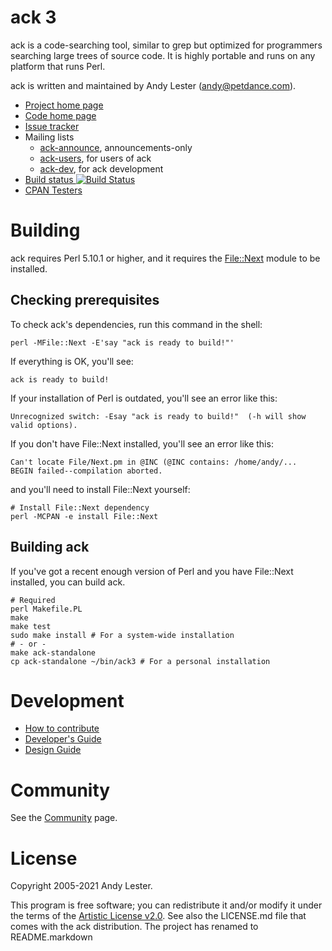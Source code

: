 # ack 3

ack is a code-searching tool, similar to grep but optimized for
programmers searching large trees of source code.  It is highly
portable and runs on any platform that runs Perl.

ack is written and maintained by Andy Lester (andy@petdance.com).

* [Project home page](https://beyondgrep.com/)
* [Code home page](https://github.com/beyondgrep/ack3)
* [Issue tracker](https://github.com/beyondgrep/ack3/issues)
* Mailing lists
    * [ack-announce](https://groups.google.com/d/forum/ack-announce), announcements-only
    * [ack-users](https://groups.google.com/d/forum/ack-users), for users of ack
    * [ack-dev](https://groups.google.com/d/forum/ack-dev), for ack development
* [Build status ![Build Status](https://github.com/beyondgrep/ack3/workflows/testsuite/badge.svg?branch=dev)](https://github.com/beyondgrep/ack3/actions?query=workflow%3Atestsuite+branch%3Adev)
* [CPAN Testers](https://cpantesters.org/distro/A/ack.html)

# Building

ack requires Perl 5.10.1 or higher, and it requires the
[File::Next](https://metacpan.org/pod/File::Next) module to be installed.

## Checking prerequisites

To check ack's dependencies, run this command in the shell:

    perl -MFile::Next -E'say "ack is ready to build!"'

If everything is OK, you'll see:

    ack is ready to build!

If your installation of Perl is outdated, you'll see an error like this:

    Unrecognized switch: -Esay "ack is ready to build!"  (-h will show valid options).

If you don't have File::Next installed, you'll see an error like this:

    Can't locate File/Next.pm in @INC (@INC contains: /home/andy/...
    BEGIN failed--compilation aborted.

and you'll need to install File::Next yourself:

    # Install File::Next dependency
    perl -MCPAN -e install File::Next

## Building ack

If you've got a recent enough version of Perl and you have File::Next
installed, you can build ack.

    # Required
    perl Makefile.PL
    make
    make test
    sudo make install # For a system-wide installation
    # - or -
    make ack-standalone
    cp ack-standalone ~/bin/ack3 # For a personal installation

# Development

* [How to contribute](CONTRIBUTING.md)
* [Developer's Guide](DEVELOPERS.md)
* [Design Guide](DESIGN.md)

# Community

See the [Community](https://beyondgrep.com/community/) page.

# License

Copyright 2005-2021 Andy Lester.

This program is free software; you can redistribute it and/or modify
it under the terms of the
[Artistic License v2.0](https://www.perlfoundation.org/artistic_license_2_0).
See also the LICENSE.md file that comes with the ack distribution.
The project has renamed to README.markdown
